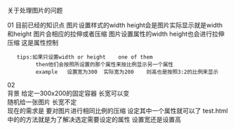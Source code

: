 关于处理图片的问题


01 目前已经的知识点
       图片设置样式的width height会是图片实际显示就是width和height
       图片会相应的拉伸或者压缩
       图片设置属性的width height也会进行拉伸压缩  这是属性控制


       tips:如果只设置width or height    one of them    
             then他们会按照所设置的那个属性来按比例显示另一个属性
             example   设置宽为300  实际宽为200    则高也是按照3:2的比例来显示


02  
	背景   给定一300x200的固定容器   长宽可以变     
	随机给一张图片   长宽不定  
	现在的需求是      要对图片进行相同比例的压缩   设定其中一个属性就可以了
        test.html 中的的方法就是为了解决选定需要设定的属性   设置宽还是设置高





